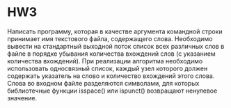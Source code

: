 # HW3
Написать программу, которая в качестве аргумента командной строки принимает имя текстового файла, содержащего слова. Необходимо вывести на стандартный выходной поток список всех различных слов в файле в порядке убывания количества вхождений слов (с указанием количества вхождений). При реализации алгоритма необходимо использовать односвязный список, каждый узел которого должен содержать указатель на слово и количество вхождений этого слова. Слова во входном файле разделяются символами, для которых библиотечные функции isspace() или ispunct() возвращают ненулевое значение.
